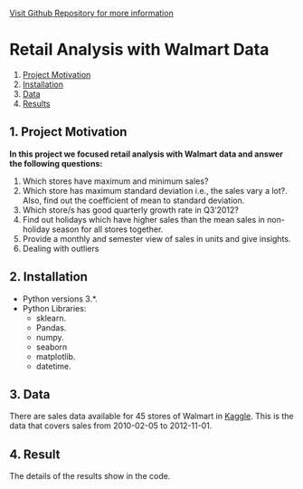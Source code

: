 [Visit Github Repository for more information](https://github.com/Gitika9/Retail-Analysis-Walmart)
  
     
# Retail Analysis with Walmart Data

1. [Project Motivation](#ProjectMotivation)
2. [Installation](#installation)
3. [Data](#data)
4. [Results](#results)


## 1. Project Motivation <a name="ProjectMotivation"></a> 

**In this project we focused retail analysis with Walmart data and answer the following questions:**
1. Which stores have maximum  and minimum sales?
2. Which store has maximum standard deviation i.e., the sales vary a lot?. Also, find out the coefficient of mean to standard deviation.
3. Which store/s has good quarterly growth rate in Q3’2012?
4. Find out holidays which have higher sales than the mean sales in non-holiday season for all stores together.
5. Provide a monthly and semester view of sales in units and give insights.
6. Dealing with outliers



## 2. Installation <a name="installation"></a>

- Python versions 3.*.
- Python Libraries:
    - sklearn.
    - Pandas.
    - numpy.
    - seaborn
    - matplotlib.
    - datetime.

## 3. Data<a name="data"></a> 

There are sales data available for 45 stores of Walmart in [Kaggle](https://www.kaggle.com/aditya6196/retail-analysis-with-walmart-data). This is the data that covers sales from 2010-02-05 to 2012-11-01. 


## 4. Result<a name="results"></a>
The details of the results show in the code.
